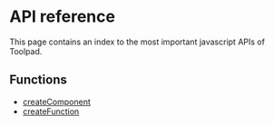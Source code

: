 # API reference

<p class="description">This page contains an index to the most important javascript APIs of Toolpad.</p>

## Functions

- [createComponent](./create-component/)
- [createFunction](./create-function/)
